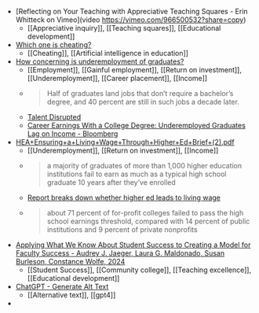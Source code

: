 - [Reflecting on Your Teaching with Appreciative Teaching Squares - Erin Whitteck on Vimeo](video https://vimeo.com/966500532?share=copy)
	- [[Appreciative inquiry]], [[Teaching squares]], [[Educational development]]
- [Which one is cheating?](https://docs.google.com/forms/d/e/1FAIpQLSd-gOCotViqzQnf2Q1pwxCAhm_dc3iTH8KgotIifZ2B-LrPjA/viewform?fbzx=5106566544885437899)
	- [[Cheating]], [[Artificial intelligence in education]]
- [How concerning is underemployment of graduates?](https://www.insidehighered.com/news/students/careers/2024/07/01/how-concerning-underemployment-graduates?mc_cid=2c3673137c)
	- [[Employment]], [[Gainful employment]], [[Return on investment]], [[Underemployment]], [[Career placement]], [[Income]]
	- >Half of graduates land jobs that don’t require a bachelor’s degree, and 40 percent are still in such jobs a decade later.
	- [Talent Disrupted](https://stradaeducation.org/report/talent-disrupted/)
	- [Career Earnings With a College Degree: Underemployed Graduates Lag on Income - Bloomberg](https://www.bloomberg.com/news/articles/2024-02-22/career-earnings-with-a-college-degree-underemployed-graduates-lag-on-income)
- [HEA+Ensuring+a+Living+Wage+Through+Higher+Ed+Brief+(2).pdf](https://static1.squarespace.com/static/63617bfab00c640904baab4c/t/65d3923f335b7f559c3ec2b7/1708364351255/HEA+Ensuring+a+Living+Wage+Through+Higher+Ed+Brief+%282%29.pdf)
	- [[Underemployment]], [[Return on investment]], [[Income]]
	- >a majority of graduates of more than 1,000 higher education institutions
	   fail to earn as much as a typical high school graduate 10 years after they’ve enrolled
	- [Report breaks down whether higher ed leads to living wage](https://www.insidehighered.com/news/government/2024/02/21/report-breaks-down-whether-higher-ed-leads-living-wage)
	- >about 71 percent of for-profit colleges failed to pass the high school earnings threshold, compared with 14 percent of public institutions and 9 percent of private nonprofits
- [Applying What We Know About Student Success to Creating a Model for Faculty Success - Audrey J. Jaeger, Laura G. Maldonado, Susan Burleson, Constance Wolfe, 2024](https://journals.sagepub.com/doi/abs/10.1177/00915521241259022)
	- [[Student Success]], [[Community college]], [[Teaching excellence]], [[Educational development]]
- [ChatGPT - Generate Alt Text](https://chatgpt.com/g/g-zVwNBZoI3-generate-alt-text)
	- [[Alternative text]], [[gpt4]]
-